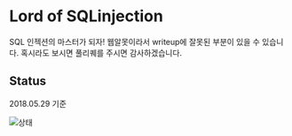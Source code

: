# Lord of SQLinjection

SQL 인젝션의 마스터가 되자! 웹알못이라서 writeup에 잘못된 부분이 있을 수 있습니다. 혹시라도 보시면 풀리퀘를 주시면 감사하겠습니다.

## Status

2018.05.29 기준

![상태](https://raw.githubusercontent.com/CXBT/Writeup/master/Wargame/Lord%20of%20SQLinjection/screenshot/status.png)
